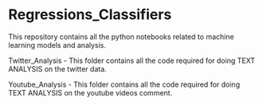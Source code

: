 # Regressions_Classifiers
This repository contains all the python notebooks related to machine learning models and analysis.

Twitter_Analysis - This folder contains all the code required for doing TEXT ANALYSIS on the twitter data.

Youtube_Analysis - This folder contains all the code required for doing TEXT ANALYSIS on the youtube videos comment.
